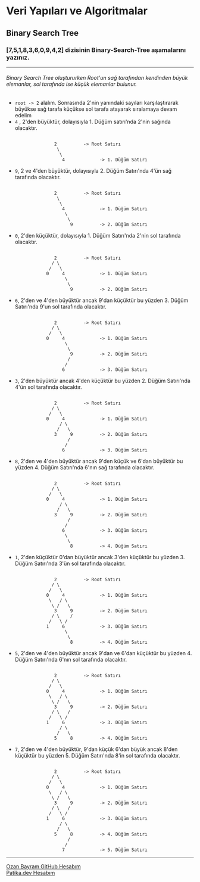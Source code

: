# Veri Yapıları ve Algoritmalar
## Binary Search Tree
### [7,5,1,8,3,6,0,9,4,2] dizisinin Binary-Search-Tree aşamalarını yazınız.
***
###### Binary Search Tree oluştururken Root'un sağ tarafından kendinden büyük elemanlar, sol tarafında ise küçük elemanlar bulunur.
- ``` root -> 2 ``` alalım. Sonrasında 2'nin yanındaki sayıları karşılaştırarak büyükse sağ tarafa küçükse sol tarafa atayarak sıralamaya devam edelim
- ``` 4 ``` , 2'den büyüktür, dolayısıyla 1. Düğüm satırı'nda 2'nin sağında olacaktır.

```

                  2          -> Root Satırı
                   \
                    \
                     4             -> 1. Düğüm Satırı

```
                       
- ```9```, 2 ve 4'den büyüktür, dolayısıyla 2. Düğüm Satırı'nda 4'ün sağ tarafında olacaktır. 

```

                  2          -> Root Satırı
                   \
                    \
                     4             -> 1. Düğüm Satırı
                      \
                       \
                        9          -> 2. Düğüm Satırı
```
- ```0```, 2'den küçüktür, dolayısıyla 1. Düğüm Satırı'nda 2'nin sol tarafında olacaktır. 
```

                  2          -> Root Satırı
                 / \
                /   \
               0     4             -> 1. Düğüm Satırı
                      \
                       \
                        9          -> 2. Düğüm Satırı
```
- ```6```, 2'den ve 4'den büyüktür ancak 9'dan küçüktür bu yüzden 3. Düğüm Satırı'nda 9'un sol tarafında olacaktır. 
```

                  2          -> Root Satırı
                 / \
                /   \
               0     4             -> 1. Düğüm Satırı
                      \
                       \
                        9          -> 2. Düğüm Satırı
                       /
                      /
                     6             -> 3. Düğüm Satırı 
```
- ```3```, 2'den büyüktür ancak 4'den küçüktür bu yüzden 2. Düğüm Satırı'nda 4'ün sol tarafında olacaktır. 
```

                  2          -> Root Satırı
                 / \
                /   \
               0     4             -> 1. Düğüm Satırı
                    / \
                   /   \
                  3     9          -> 2. Düğüm Satırı
                       /
                      /
                     6             -> 3. Düğüm Satırı 
```
- ```8```, 2'den ve 4'den büyüktür ancak 9'den küçük ve 6'dan büyüktür bu yüzden 4. Düğüm Satırı'nda 6'nın sağ tarafında olacaktır. 
```

                  2          -> Root Satırı
                 / \
                /   \
               0     4             -> 1. Düğüm Satırı
                    / \
                   /   \
                  3     9          -> 2. Düğüm Satırı
                       /
                      /
                     6             -> 3. Düğüm Satırı 
                      \
                       \
                        8          -> 4. Düğüm Satırı 
```
- ```1```, 2'den küçüktür 0'dan büyüktür ancak 3'den küçüktür bu yüzden 3. Düğüm Satırı'nda 3'ün sol tarafında olacaktır. 
```

                  2          -> Root Satırı
                 / \
                /   \
               0     4             -> 1. Düğüm Satırı
                \   / \
                 \ /   \
                  3     9          -> 2. Düğüm Satırı
                 / \    /
                /   \ /
               1     6             -> 3. Düğüm Satırı 
                      \
                       \
                        8          -> 4. Düğüm Satırı 
```
- ```5```, 2'den ve 4'den büyüktür ancak 9'dan ve 6'dan küçüktür bu yüzden 4. Düğüm Satırı'nda 6'nın sol tarafında olacaktır. 
```

                  2          -> Root Satırı
                 / \
                /   \
               0     4             -> 1. Düğüm Satırı
                \   / \
                 \ /   \
                  3     9          -> 2. Düğüm Satırı
                 / \   /
                /   \ /
               1     6             -> 3. Düğüm Satırı 
                    / \
                   /   \
                  5     8          -> 4. Düğüm Satırı 
```
- ```7```, 2'den ve 4'den büyüktür, 9'dan küçük 6'dan büyük ancak 8'den küçüktür bu yüzden 5. Düğüm Satırı'nda 8'in sol tarafında olacaktır. 
```

                  2          -> Root Satırı
                 / \
                /   \
               0     4             -> 1. Düğüm Satırı
                \   / \
                 \ /   \
                  3     9          -> 2. Düğüm Satırı
                 / \   /
                /   \ /
               1     6             -> 3. Düğüm Satırı 
                    / \
                   /   \
                  5     8          -> 4. Düğüm Satırı 
                       / 
                      / 
                     7             -> 5. Düğüm Satırı 
```
* * *
[Ozan Bayram GitHub Hesabım](https://github.com/ozanbayramm)  
[Patika.dev Hesabım](https://app.patika.dev/ozanbyrm)